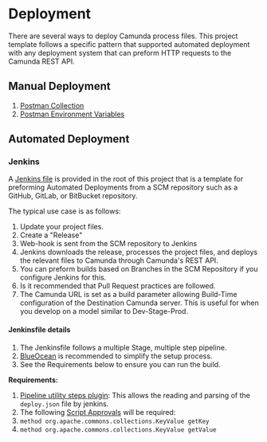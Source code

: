 # Deployment

There are several ways to deploy Camunda process files.  This project template follows a specific pattern that supported automated deployment with any deployment system that can preform HTTP requests to the Camunda REST API.

## Manual Deployment

1. [Postman Collection](ProcessProjectRenameMe.postman_collection)
1. [Postman Environment Variables](CamundaServer.postman_environment)

## Automated Deployment

### Jenkins

A [Jenkins file](../Jenkinsfile) is provided in the root of this project that is a template for preforming Automated Deployments from a SCM repository such as a GitHub, GitLab, or BitBucket repository.

The typical use case is as follows:

1. Update your project files.
1. Create a "Release"
1. Web-hook is sent from the SCM repository to Jenkins
1. Jenkins downloads the release, processes the project files, and deploys the relevant files to Camunda through Camunda's REST API.
1. You can preform builds based on Branches in the SCM Repository if you configure Jenkins for this.
1. Is it recommended that Pull Request practices are followed.
1. The Camunda URL is set as a build parameter allowing Build-Time configuration of the Destination Camunda server.  This is useful for when you develop on a model similar to Dev-Stage-Prod.

#### Jenkinsfile details

1. The Jenkinsfile follows a multiple Stage, multiple step pipeline.
1. [BlueOcean](https://jenkins.io/projects/blueocean/) is recommended to simplify the setup process.
1. See the Requirements below to ensure you can run the build.

**Requirements:**

1. [Pipeline utility steps plugin](https://wiki.jenkins-ci.org/display/JENKINS/Pipeline+Utility+Steps+Plugin): This allows the reading and parsing of the `deploy.json` file by jenkins.
1. The following [Script Approvals](https://wiki.jenkins-ci.org/display/JENKINS/Script+Security+Plugin/#ScriptSecurityPlugin-ScriptApproval) will be required:
  1. `method org.apache.commons.collections.KeyValue getKey`
  1. `method org.apache.commons.collections.KeyValue getValue`
